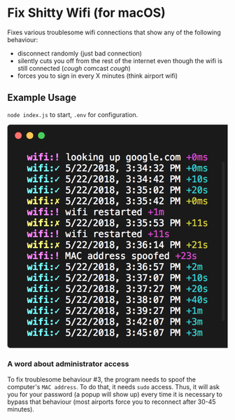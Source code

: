 # Fix Shitty Wifi (for macOS)
Fixes various troublesome wifi connections that show any of the following behaviour: 
- disconnect randomly (just bad connection)
- silently cuts you off from the rest of the internet even though the wifi is still connected (*cough* comcast *cough*)
- forces you to sign in every X minutes (think airport wifi)

## Example Usage
`node index.js` to start, `.env` for configuration.

![](screenshot.png)

### A word about administrator access
To fix troublesome behaviour #3, the program needs to spoof the computer's `MAC address`. To do that, it needs `sudo` access. Thus, it will ask you for your password (a popup will show up) every time it is necessary to bypass that behaviour (most airports force you to reconnect after 30-45 minutes).